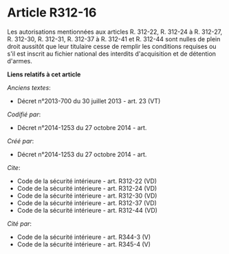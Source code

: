 # Article R312-16

Les autorisations mentionnées aux articles R. 312-22, R. 312-24 à R. 312-27, R. 312-30, R. 312-31, R. 312-37 à R. 312-41 et
R. 312-44 sont nulles de plein droit aussitôt que leur titulaire cesse de remplir les conditions requises ou s'il est inscrit
au fichier national des interdits d'acquisition et de détention d'armes.

**Liens relatifs à cet article**

_Anciens textes_:

  - Décret n°2013-700 du 30 juillet 2013 - art. 23 (VT)

_Codifié par_:

  - Décret n°2014-1253 du 27 octobre 2014 - art.

_Créé par_:

  - Décret n°2014-1253 du 27 octobre 2014 - art.

_Cite_:

  - Code de la sécurité intérieure - art. R312-22 (VD)
  - Code de la sécurité intérieure - art. R312-24 (VD)
  - Code de la sécurité intérieure - art. R312-30 (VD)
  - Code de la sécurité intérieure - art. R312-37 (VD)
  - Code de la sécurité intérieure - art. R312-44 (VD)

_Cité par_:

  - Code de la sécurité intérieure - art. R344-3 (V)
  - Code de la sécurité intérieure - art. R345-4 (V)
